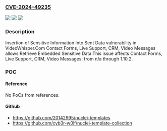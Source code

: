 ### [CVE-2024-49235](https://cve.mitre.org/cgi-bin/cvename.cgi?name=CVE-2024-49235)
![](https://img.shields.io/static/v1?label=Product&message=Contact%20Forms%2C%20Live%20Support%2C%20CRM%2C%20Video%20Messages&color=blue)
![](https://img.shields.io/static/v1?label=Version&message=n%2Fa%3C%3D%201.10.2%20&color=brighgreen)
![](https://img.shields.io/static/v1?label=Vulnerability&message=CWE-201%3A%20Insertion%20of%20Sensitive%20Information%20Into%20Sent%20Data&color=brighgreen)

### Description

Insertion of Sensitive Information Into Sent Data vulnerability in VideoWhisper.Com Contact Forms, Live Support, CRM, Video Messages allows Retrieve Embedded Sensitive Data.This issue affects Contact Forms, Live Support, CRM, Video Messages: from n/a through 1.10.2.

### POC

#### Reference
No PoCs from references.

#### Github
- https://github.com/20142995/nuclei-templates
- https://github.com/cyb3r-w0lf/nuclei-template-collection

